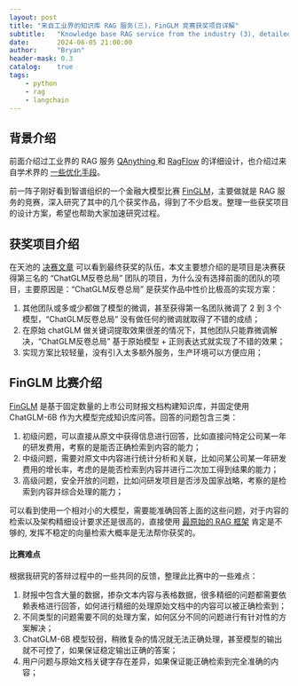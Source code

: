 ```yaml
---
layout: post
title: "来自工业界的知识库 RAG 服务(三)，FinGLM 竞赛获奖项目详解"
subtitle:   "Knowledge base RAG service from the industry (3), detailed explanation of the winning projects of the FinGLM competition"
date:       2024-06-05 21:00:00
author:     "Bryan"
header-mask: 0.3
catalog:    true
tags:
    - python
    - rag
    - langchain
---
```


## 背景介绍

前面介绍过工业界的 RAG 服务 [QAnything ](https://zhuanlan.zhihu.com/p/697031773) 和 [RagFlow](https://zhuanlan.zhihu.com/p/697902937) 的详细设计，也介绍过来自学术界的 [一些优化手段](https://zhuanlan.zhihu.com/p/700338148)。

前一阵子刚好看到智谱组织的一个金融大模型比赛 [FinGLM](https://github.com/MetaGLM/FinGLM)，主要做就是 RAG 服务的竞赛，深入研究了其中的几个获奖作品，得到了不少启发。整理一些获奖项目的设计方案，希望也帮助大家加速研究过程。

## 获奖项目介绍

在天池的 [决赛文章](https://tianchi.aliyun.com/forum/post/597108) 可以看到最终获奖的队伍，本文主要想介绍的是项目是决赛获得第三名的 “ChatGLM反卷总局” 团队的项目，为什么没有选择前面的团队的项目，主要原因是：“ChatGLM反卷总局” 是获奖作品中性价比极高的实现方案：

1. 其他团队或多或少都做了模型的微调，甚至获得第一名团队微调了 2 到 3 个模型，“ChatGLM反卷总局” 没有做任何的微调就取得了不错的成绩；
2. 在原始 chatGLM 做关键词提取效果很差的情况下，其他团队只能靠微调解决，“ChatGLM反卷总局” 基于原始模型 + 正则表达式就实现了不错的效果；
3. 实现方案比较轻量，没有引入太多额外服务，生产环境可以方便应用；

## FinGLM 比赛介绍

[FinGLM](https://github.com/MetaGLM/FinGLM) 是基于固定数量的上市公司财报文档构建知识库，并固定使用 ChatGLM-6B 作为大模型完成知识库问答。回答的问题包含三类：

1. 初级问题，可以直接从原文中获得信息进行回答，比如直接问特定公司某一年的研发费用，考察的是能否正确检索到内容的能力；
2. 中级问题，需要对原文中内容进行统计分析和关联，比如问某公司某一年研发费用的增长率，考虑的是能否检索到内容并进行二次加工得到结果的能力；
3. 高级问题，安全开放的问题，比如问研发项目是否涉及国家战略，考察的是检索到内容并综合处理的能力；

可以看到使用一个相对小的大模型，需要能准确回答上面的这些问题，对于内容的检索以及架构精细设计要求还是很高的，直接使用 [最原始的 RAG 框架](https://zhuanlan.zhihu.com/p/689947142) 肯定是不够的, 发挥不稳定的向量检索大概率是无法帮你获奖的。

#### 比赛难点
根据我研究的答辩过程中的一些共同的反馈，整理此比赛中的一些难点：

1. 财报中包含大量的数据，掺杂文本内容与表格数据，很多精细的问题都需要依赖表格进行回答，如何进行精细的处理原始文档中的内容可以被正确检索到；
2. 不同类型的问题需要不同的处理方案，如何区分不同的问题进行有针对性的方案解决；
3. ChatGLM-6B 模型较弱，稍微复杂的情况就无法正确处理，甚至模型的输出就不可控了，如果保证稳定输出正确的答案；
4. 用户问题与原始文档关键字存在差异，如果保证能正确检索到完全准确的内容；








